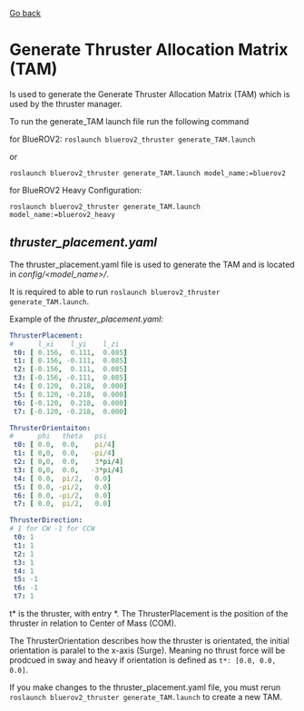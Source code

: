 [Go back](../README.md)

# Generate Thruster Allocation Matrix (TAM)

Is used to generate the Generate Thruster Allocation Matrix (TAM) which is used by the thruster manager.

To run the generate_TAM launch file run the following command

for BlueROV2:
`roslaunch bluerov2_thruster generate_TAM.launch`

or 

`roslaunch bluerov2_thruster generate_TAM.launch model_name:=bluerov2`

for BlueROV2 Heavy Configuration:

`roslaunch bluerov2_thruster generate_TAM.launch model_name:=bluerov2_heavy`

## <b>*thruster_placement.yaml*</b>

The thruster_placement.yaml file is used to generate the TAM and is located in *config/<model_name>/*.

It is required to able to run `roslaunch bluerov2_thruster generate_TAM.launch`.

Example of the *thruster_placement.yaml*:
```yaml
ThrusterPlacement:
#      l_xi    l_yi    l_zi
 t0: [ 0.156,  0.111,  0.085]
 t1: [ 0.156, -0.111,  0.085]
 t2: [-0.156,  0.111,  0.085]
 t3: [-0.156, -0.111,  0.085]
 t4: [ 0.120,  0.218,  0.000]
 t5: [ 0.120, -0.218,  0.000]
 t6: [-0.120,  0.218,  0.000]
 t7: [-0.120, -0.218,  0.000]

ThrusterOrientaiton:
#      phi   theta   psi
 t0: [ 0.0,  0.0,    pi/4]
 t1: [ 0,0,  0.0,   -pi/4]
 t2: [ 0,0,  0.0,    3*pi/4]
 t3: [ 0,0,  0.0,   -3*pi/4]
 t4: [ 0.0,  pi/2,   0.0]
 t5: [ 0.0, -pi/2,   0.0]
 t6: [ 0.0, -pi/2,   0.0]
 t7: [ 0.0,  pi/2,   0.0]

ThrusterDirection:
# 1 for CW -1 for CCW
 t0: 1
 t1: 1
 t2: 1
 t3: 1
 t4: 1
 t5: -1
 t6: -1
 t7: 1
```

t* is the thruster, with entry *.
The ThrusterPlacement is the position of the thruster in relation to Center of Mass (COM).

The ThrusterOrientation describes how the thruster is orientated, the initial orientation is paralel to the x-axis (Surge). Meaning no thrust force will be prodcued in sway and heavy if orientation is defined as `t*: [0.0, 0.0, 0.0]`.

If you make changes to the thruster_placement.yaml file, you must rerun `roslaunch bluerov2_thruster generate_TAM.launch` to create a new TAM.